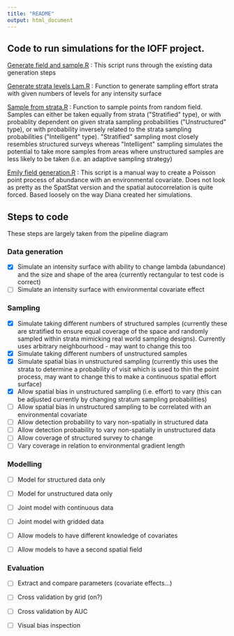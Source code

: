 ```yaml
---
title: "README"
output: html_document
---
```


## Code to run simulations for the IOFF project.

[Generate field and sample.R](https://github.com/NERC-CEH/IOFFsimwork/blob/master/Generate%20field%20and%20sample.R) : This script runs through the existing data generation steps


[Generate strata levels Lam.R](https://github.com/NERC-CEH/IOFFsimwork/blob/master/Generate%20strata%20levels%20Lam.R) : Function to generate sampling effort strata with given numbers of levels for any intensity surface


[Sample from strata.R](https://github.com/NERC-CEH/IOFFsimwork/blob/master/Sample%20from%20strata.R) : Function to sample points from random field. Samples can either be taken equally from strata ("Stratified" type), or with probablity dependent on given strata sampling probabilities ("Unstructured" type), or with probability inversely related to the strata sampling probabilities ("Intelligent" type). "Stratified" sampling most closely resembles structured surveys whereas "Intelligent" sampling simulates the potential to take more samples from areas where unstructured samples are less likely to be taken (i.e. an adaptive sampling strategy)

[Emily field generation.R](https://github.com/NERC-CEH/IOFFsimwork/blob/master/Emily%20field%20generation.R) : This script is a manual way to create a Poisson point process of abundance with an environmental covariate. Does not look as pretty as the SpatStat version and the spatial autocorrelation is quite forced. Based loosely on the way Diana created her simulations.




## Steps to code


These steps are largely taken from the pipeline diagram  


### Data generation

 
- [x] Simulate an intensity surface with ability to change lambda (abundance) and the size and shape of the area (currently rectangular to test code is correct)   
- [ ] Simulate an intensity surface with environmental covariate effect     

### Sampling


- [x] Simulate taking different numbers of structured samples (currently these are stratified to ensure equal coverage of the space and randomly sampled within strata mimicking real world sampling designs). Currently uses arbitrary neighbourhood - may want to change this too    
- [x] Simulate taking different numbers of unstructured samples  
- [x] Simulate spatial bias in unstructured sampling (currently this uses the strata to determine a probability of visit which is used to thin the point process, may want to change this to make a continuous spatial effort surface)  
- [x] Allow spatial bias in unstructured sampling (i.e. effort) to vary (this can be adjusted currently by changing stratum sampling probabilities)   
- [ ] Allow spatial bias in unstructured sampling to be correlated with an environmental covariate  
- [ ] Allow detection probability to vary non-spatially in structured data  
- [ ] Allow detection probability to vary non-spatially in unstructured data   
- [ ] Allow coverage of structured survey to change  
- [ ] Vary coverage in relation to environmental gradient length  

### Modelling


- [ ] Model for structured data only  
- [ ] Model for unstructured data only  
- [ ] Joint model with continuous data  
- [ ] Joint model with gridded data  
- [ ] Allow models to have different knowledge of covariates  
- [ ] Allow models to have a second spatial field  


### Evaluation


- [ ] Extract and compare parameters (covariate effects...)  
- [ ] Cross validation by grid (on?)  
- [ ] Cross validation by AUC  
- [ ] Visual bias inspection  
 



